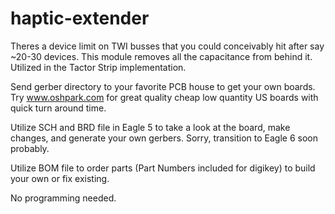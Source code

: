 haptic-extender
===============

Theres a device limit on TWI busses that you could conceivably hit after say ~20-30 devices. This module removes all the capacitance from behind it. Utilized in the Tactor Strip implementation.

Send gerber directory to your favorite PCB house to get your own boards. Try www.oshpark.com for great quality cheap low quantity US boards with quick turn around time.

Utilize SCH and BRD file in Eagle 5 to take a look at the board, make changes, and generate your own gerbers. Sorry, transition to Eagle 6 soon probably.

Utilize BOM file to order parts (Part Numbers included for digikey) to build your own or fix existing.

No programming needed.
